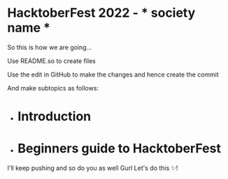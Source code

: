 
# HacktoberFest 2022 - * society name *

So this is how we are going...

Use README.so to create files

Use the edit in GitHub to make the changes and hence create the commit

And make subtopics as follows:

- # Introduction
- # Beginners guide to HacktoberFest


I'll keep pushing and so do you as well
Gurl Let's do this ✨!
